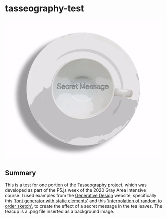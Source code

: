 # tasseography-test

![Tasseography test](tasseography-test.gif)

## Summary

This is a test for one portion of the [Tasseography](https://apoorvaraob.github.io/tea-reading/) project, which was developed as part of the P5.js week of the 2020 Gray Area Intensive course. I used examples from the [Generative Design](http://www.generative-gestaltung.de/2/) website, specifically this ['font generator with static elements'](http://www.generative-gestaltung.de/2/sketches/?01_P/P_3_2_1_02) and this ['interpolation of random to order sketch'](http://www.generative-gestaltung.de/2/sketches/?02_M/M_1_2_01), to create the effect of a secret message in the tea leaves. The teacup is a .png file inserted as a background image.

